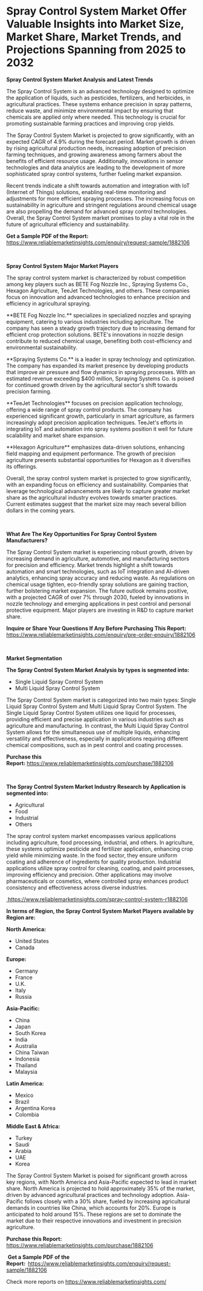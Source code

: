 <p><h1>Spray Control System Market Offer Valuable Insights into Market Size, Market Share, Market Trends, and Projections Spanning from 2025 to 2032</h1></p><p><strong>Spray Control System Market Analysis and Latest Trends</strong></p>
<p><p>The Spray Control System is an advanced technology designed to optimize the application of liquids, such as pesticides, fertilizers, and herbicides, in agricultural practices. These systems enhance precision in spray patterns, reduce waste, and minimize environmental impact by ensuring that chemicals are applied only where needed. This technology is crucial for promoting sustainable farming practices and improving crop yields.</p><p>The Spray Control System Market is projected to grow significantly, with an expected CAGR of 4.9% during the forecast period. Market growth is driven by rising agricultural production needs, increasing adoption of precision farming techniques, and growing awareness among farmers about the benefits of efficient resource usage. Additionally, innovations in sensor technologies and data analytics are leading to the development of more sophisticated spray control systems, further fueling market expansion.</p><p>Recent trends indicate a shift towards automation and integration with IoT (Internet of Things) solutions, enabling real-time monitoring and adjustments for more efficient spraying processes. The increasing focus on sustainability in agriculture and stringent regulations around chemical usage are also propelling the demand for advanced spray control technologies. Overall, the Spray Control System market promises to play a vital role in the future of agricultural efficiency and sustainability.</p></p>
<p><strong>Get a Sample PDF of the Report:&nbsp;</strong> <a href="https://www.reliablemarketinsights.com/enquiry/request-sample/1882106?utm_campaign=2637&utm_medium=2&utm_source=Github&utm_content=ia&utm_term=01032025&utm_id=spray-control-system">https://www.reliablemarketinsights.com/enquiry/request-sample/1882106</a></p>
<p>&nbsp;</p>
<p><strong>Spray Control System Major Market Players</strong></p>
<p><p>The spray control system market is characterized by robust competition among key players such as BETE Fog Nozzle Inc., Spraying Systems Co., Hexagon Agriculture, TeeJet Technologies, and others. These companies focus on innovation and advanced technologies to enhance precision and efficiency in agricultural spraying.</p><p>**BETE Fog Nozzle Inc.** specializes in specialized nozzles and spraying equipment, catering to various industries including agriculture. The company has seen a steady growth trajectory due to increasing demand for efficient crop protection solutions. BETE's innovations in nozzle design contribute to reduced chemical usage, benefiting both cost-efficiency and environmental sustainability.</p><p>**Spraying Systems Co.** is a leader in spray technology and optimization. The company has expanded its market presence by developing products that improve air pressure and flow dynamics in spraying processes. With an estimated revenue exceeding $400 million, Spraying Systems Co. is poised for continued growth driven by the agricultural sector's shift towards precision farming.</p><p>**TeeJet Technologies** focuses on precision application technology, offering a wide range of spray control products. The company has experienced significant growth, particularly in smart agriculture, as farmers increasingly adopt precision application techniques. TeeJet's efforts in integrating IoT and automation into spray systems position it well for future scalability and market share expansion.</p><p>**Hexagon Agriculture** emphasizes data-driven solutions, enhancing field mapping and equipment performance. The growth of precision agriculture presents substantial opportunities for Hexagon as it diversifies its offerings.</p><p>Overall, the spray control system market is projected to grow significantly, with an expanding focus on efficiency and sustainability. Companies that leverage technological advancements are likely to capture greater market share as the agricultural industry evolves towards smarter practices. Current estimates suggest that the market size may reach several billion dollars in the coming years.</p></p>
<p>&nbsp;</p>
<p><strong>What Are The Key Opportunities For Spray Control System Manufacturers?</strong></p>
<p><p>The Spray Control System market is experiencing robust growth, driven by increasing demand in agriculture, automotive, and manufacturing sectors for precision and efficiency. Market trends highlight a shift towards automation and smart technologies, such as IoT integration and AI-driven analytics, enhancing spray accuracy and reducing waste. As regulations on chemical usage tighten, eco-friendly spray solutions are gaining traction, further bolstering market expansion. The future outlook remains positive, with a projected CAGR of over 7% through 2030, fueled by innovations in nozzle technology and emerging applications in pest control and personal protective equipment. Major players are investing in R&D to capture market share.</p></p>
<p><strong>Inquire or Share Your Questions If Any Before Purchasing This Report:</strong> <a href="https://www.reliablemarketinsights.com/enquiry/pre-order-enquiry/1882106?utm_campaign=2637&utm_medium=2&utm_source=Github&utm_content=ia&utm_term=01032025&utm_id=spray-control-system">https://www.reliablemarketinsights.com/enquiry/pre-order-enquiry/1882106</a></p>
<p>&nbsp;</p>
<p><strong>Market Segmentation</strong></p>
<p><strong>The Spray Control System Market Analysis by types is segmented into:</strong></p>
<p><ul><li>Single Liquid Spray Control System</li><li>Multi Liquid Spray Control System</li></ul></p>
<p><p>The Spray Control System market is categorized into two main types: Single Liquid Spray Control System and Multi Liquid Spray Control System. The Single Liquid Spray Control System utilizes one liquid for processes, providing efficient and precise application in various industries such as agriculture and manufacturing. In contrast, the Multi Liquid Spray Control System allows for the simultaneous use of multiple liquids, enhancing versatility and effectiveness, especially in applications requiring different chemical compositions, such as in pest control and coating processes.</p></p>
<p><strong>Purchase this Report:&nbsp;</strong><a href="https://www.reliablemarketinsights.com/purchase/1882106?utm_campaign=2637&utm_medium=2&utm_source=Github&utm_content=ia&utm_term=01032025&utm_id=spray-control-system">https://www.reliablemarketinsights.com/purchase/1882106</a></p>
<p>&nbsp;</p>
<p><strong>The Spray Control System Market Industry Research by Application is segmented into:</strong></p>
<p><ul><li>Agricultural</li><li>Food</li><li>Industrial</li><li>Others</li></ul></p>
<p><p>The spray control system market encompasses various applications including agriculture, food processing, industrial, and others. In agriculture, these systems optimize pesticide and fertilizer application, enhancing crop yield while minimizing waste. In the food sector, they ensure uniform coating and adherence of ingredients for quality production. Industrial applications utilize spray control for cleaning, coating, and paint processes, improving efficiency and precision. Other applications may involve pharmaceuticals or cosmetics, where controlled spray enhances product consistency and effectiveness across diverse industries.</p></p>
<p><a href="https://www.reliablemarketinsights.com/spray-control-system-r1882106?utm_campaign=2637&utm_medium=2&utm_source=Github&utm_content=ia&utm_term=01032025&utm_id=spray-control-system">&nbsp;https://www.reliablemarketinsights.com/spray-control-system-r1882106</a></p>
<p><strong>In terms of Region, the Spray Control System Market Players available by Region are:</strong></p>
<p>
    <p> <strong> North America: </strong>
        <ul>
            <li>United States</li>
            <li>Canada</li>
        </ul>
        </p> 
    <p> <strong> Europe: </strong>
        <ul>
            <li>Germany</li>
            <li>France</li>
            <li>U.K.</li>
            <li>Italy</li>
            <li>Russia</li>
        </ul>
        </p> 
    <p> <strong> Asia-Pacific: </strong>
        <ul>
            <li>China</li>
            <li>Japan</li>
            <li>South Korea</li>
            <li>India</li>
            <li>Australia</li>
            <li>China Taiwan</li>
            <li>Indonesia</li>
            <li>Thailand</li>
            <li>Malaysia</li>
        </ul>
        </p> 
    <p> <strong> Latin America: </strong>
        <ul>
            <li>Mexico</li>
            <li>Brazil</li>
            <li>Argentina Korea</li>
            <li>Colombia</li>
        </ul>
        </p> 
    <p> <strong> Middle East & Africa: </strong>
        <ul>
            <li>Turkey</li>
            <li>Saudi</li>
            <li>Arabia</li>
            <li>UAE</li>
            <li>Korea</li>
        </ul>
    </p>
    </p>
<p><p>The Spray Control System Market is poised for significant growth across key regions, with North America and Asia-Pacific expected to lead in market share. North America is projected to hold approximately 35% of the market, driven by advanced agricultural practices and technology adoption. Asia-Pacific follows closely with a 30% share, fueled by increasing agricultural demands in countries like China, which accounts for 20%. Europe is anticipated to hold around 15%. These regions are set to dominate the market due to their respective innovations and investment in precision agriculture.</p></p>
<p><strong>Purchase this Report: </strong><a href="https://www.reliablemarketinsights.com/purchase/1882106?utm_campaign=2637&utm_medium=2&utm_source=Github&utm_content=ia&utm_term=01032025&utm_id=spray-control-system">https://www.reliablemarketinsights.com/purchase/1882106</a></p>
<p>&nbsp;<strong>Get a Sample PDF of the Report:&nbsp;&nbsp;</strong><a href="https://www.reliablemarketinsights.com/enquiry/request-sample/1882106?utm_campaign=2637&utm_medium=2&utm_source=Github&utm_content=ia&utm_term=01032025&utm_id=spray-control-system">https://www.reliablemarketinsights.com/enquiry/request-sample/1882106</a></p>
<p><strong></strong></p>
<p>Check more reports on <a href="https://www.reliablemarketinsights.com/?utm_campaign=2637&utm_medium=2&utm_source=Github&utm_content=ia&utm_term=01032025&utm_id=spray-control-system">https://www.reliablemarketinsights.com/</a></p>